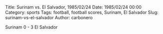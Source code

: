 Title: Surinam vs. El Salvador, 1985/02/24
Date: 1985/02/24 00:00
Category: sports
Tags: football, football scores, Surinam, El Salvador
Slug: surinam-vs-el-salvador
Author: carbonero


Surinam 0 - 3 El Salvador
